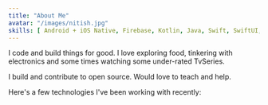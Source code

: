 ```yaml
---
title: "About Me"
avatar: "/images/nitish.jpg"
skills: [ Android + iOS Native, Firebase, Kotlin, Java, Swift, SwiftUI, JavaScript (ES6+), Node, Spring Boot, Ruby, Rails, Python, JuliaLang*, SQL, Redis, MongoDB, Arduino / C++, Drones / UAVs]
---
```


I code and build things for good. I love exploring food, tinkering with electronics and some times watching some under-rated TvSeries.

I build and contribute to open source. Would love to teach and help.

Here's a few technologies I've been working with recently:
